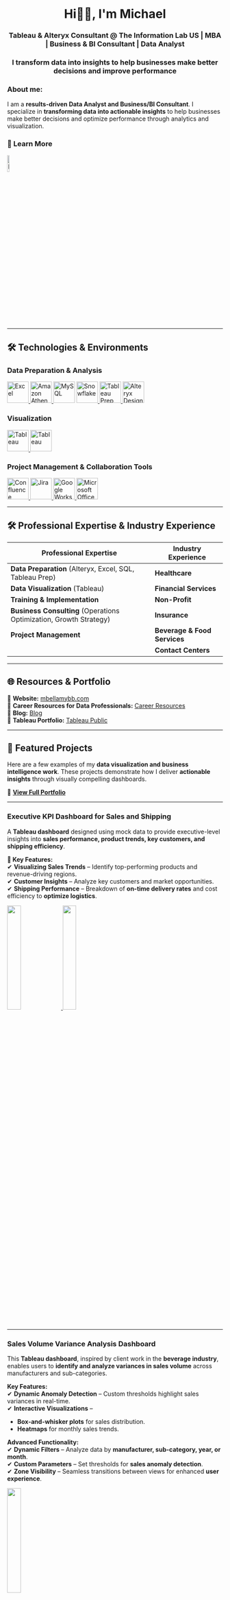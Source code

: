 <h1 align="center">Hi👋🏾, I'm Michael</h1>
<h3 align="center"> Tableau & Alteryx Consultant @ The Information Lab US | MBA | Business & BI Consultant | Data Analyst </h3>   
<h3 align="center"> I transform data into insights to help businesses make better decisions and improve performance </h3>

### About me:
I am a **results-driven Data Analyst and Business/BI Consultant**. I specialize in **transforming data into actionable insights** to help businesses make better decisions and optimize performance through analytics and visualization.  
### 🔗 Learn More  
<a href="https://www.linkedin.com/in/mbellamybb/" target="_blank">
    <img src="https://i.ibb.co/QD7pFL0/linkedIn.png" alt="LinkedIn" width="10%">
</a>

---

## 🛠 Technologies & Environments  

### **Data Preparation & Analysis**  
<p align="left">
  <a href="https://www.microsoft.com/en-us/microsoft-365/excel" target="_blank">
      <img src="https://i.ibb.co/PZ9Jw103/Microsoft-Office-Excel-2019-present-svg.png" alt="Excel" height="50" />
  </a>
  <a href="https://aws.amazon.com/athena/" target="_blank">
      <img src="https://i.ibb.co/zWB61B1X/amazon-athena-cover.png" alt="Amazon Athena" height="50" />
  </a>
       <img src="https://i.ibb.co/MsG1CDC/SQL-Library.png" alt="MySQL" height="50" />
  </a>
  <a href="https://www.snowflake.com/" target="_blank">
      <img src="https://i.ibb.co/V03Gw8Lk/Snowflake-Inc-Logo-wine.png" alt="Snowflake" height="50" />
  </a>
  <a href="https://www.tableau.com/products/prep" target="_blank">
      <img src="https://i.ibb.co/3yStDbtY/tableau-prep.png" alt="Tableau Prep" height="50" />
  </a>
  <a href="https://www.alteryx.com/products/alteryx-designer" target="_blank">
      <img src="https://i.ibb.co/7K2fHsr/2.png" alt="Alteryx Designer" height="50" />
  </a>
</p>

### **Visualization**  
<p align="left">
  <a href="https://www.tableau.com/" target="_blank">
      <img src="https://i.ibb.co/6RYfM3D0/tableau.png" alt="Tableau" height="50" />
  </a>
    <a href="https://app.powerbi.com/" target="_blank">
            <img src="https://i.ibb.co/tM0Jdprt/Power-BI.png" alt="Tableau" height="50">
 </a>
</p>

### **Project Management & Collaboration Tools**  
<p align="left">
  <a href="https://www.atlassian.com/software/confluence" target="_blank">
      <img src="https://i.ibb.co/1GC4nvBY/Confluence-Emblem.png" alt="Confluence" height="50" />
  </a>
  <a href="https://www.atlassian.com/software/jira" target="_blank">
      <img src="https://i.ibb.co/HDP0HyD4/Jira-Logo-svg.png" alt="Jira" height="50" />
  </a>
  <a href="https://workspace.google.com/" target="_blank">
      <img src="https://i.ibb.co/m5WLtd6K/Google-Workspace-Symbol.png" alt="Google Workspace" height="50" />
  </a>
  <a href="https://www.microsoft.com/en-us/microsoft-365" target="_blank">
      <img src="https://i.ibb.co/9HQQjHdJ/Microsoft-Office-Logo-wine.png" alt="Microsoft Office" height="50" />
  </a>
</p>

---

## 🛠 Professional Expertise & Industry Experience  

| **Professional Expertise** | **Industry Experience** |
|---------------------------|------------------------|
| **Data Preparation** (Alteryx, Excel, SQL, Tableau Prep) | **Healthcare** |
| **Data Visualization** (Tableau) | **Financial Services** |
| **Training & Implementation** | **Non-Profit** |
| **Business Consulting** (Operations Optimization, Growth Strategy) | **Insurance** |
| **Project Management** | **Beverage & Food Services** |
| | **Contact Centers** |

---

## 🌐 Resources & Portfolio  

🔹 **Website:** [mbellamybb.com](https://www.mbellamybb.com/)  
🔹 **Career Resources for Data Professionals:** [Career Resources](https://www.mbellamybb.com/career-resources)  
🔹 **Blog:** [Blog](https://www.mbellamybb.com/blog)  
🔹 **Tableau Portfolio:** [Tableau Public](https://public.tableau.com/app/profile/mbellamybb)  

---
## 🚀 Featured Projects  

Here are a few examples of my **data visualization and business intelligence work**. These projects demonstrate how I deliver **actionable insights** through visually compelling dashboards.  

🔗 **[View Full Portfolio](https://www.mbellamybb.com/portfolio)**  

---

### Executive KPI Dashboard for Sales and Shipping  

A **Tableau dashboard** designed using mock data to provide executive-level insights into **sales performance, product trends, key customers, and shipping efficiency**.  

**🔹 Key Features:**  
✔ **Visualizing Sales Trends** – Identify top-performing products and revenue-driving regions.  
✔ **Customer Insights** – Analyze key customers and market opportunities.  
✔ **Shipping Performance** – Breakdown of **on-time delivery rates** and cost efficiency to **optimize logistics**.  

<a href="https://public.tableau.com/views/NorthwindTraders-AnnualPerformanceReview/NorthwindTraders-SalesPerformance">
      <img src="https://public.tableau.com/thumb/views/NorthwindTraders-AnnualPerformanceReview/NorthwindTraders-SalesPerformance" width="25%">
      </a>
<a href="[https://public.tableau.com/views/NorthwindTraders-AnnualPerformanceReview/NorthwindTraders-ShippingOverview?]">
      <img src="https://public.tableau.com/thumb/views/NorthwindTraders-AnnualPerformanceReview/NorthwindTraders-ShippingOverview?" width="25%">
</a>
  

---

### Sales Volume Variance Analysis Dashboard  

This **Tableau dashboard**, inspired by client work in the **beverage industry**, enables users to **identify and analyze variances in sales volume** across manufacturers and sub-categories.  

**Key Features:**  
✔ **Dynamic Anomaly Detection** – Custom thresholds highlight sales variances in real-time.  
✔ **Interactive Visualizations** –  
  - **Box-and-whisker plots** for sales distribution.  
  - **Heatmaps** for monthly sales trends.  

**Advanced Functionality:**  
✔ **Dynamic Filters** – Analyze data by **manufacturer, sub-category, year, or month**.  
✔ **Custom Parameters** – Set thresholds for **sales anomaly detection**.  
✔ **Zone Visibility** – Seamless transitions between views for enhanced **user experience**.  

<a href="https://public.tableau.com/views/Superstore-SalesVolumeVariance/Superstore-SalesVolumeAnalysis">
      <img src="https://public.tableau.com/thumb/views/Superstore-SalesVolumeVariance/Superstore-SalesVolumeAnalysis" width="25%">
</a>

---

### West Coast Telecom Churn and Customer Analysis Dashboard  

A **Tableau dashboard** created using **mock data** to simulate **real-world churn analysis**. This tool provides actionable insights into **customer retention, revenue impact, and demographic segmentation** for telecom companies.  

**Key Features:**  
✔ **Churn Analysis** –  
  - **Churn vs. Retention Metrics** – Visualizes a **26.5% churn rate**, retention rates, and revenue impact ($3.7M lost, $17.6M retained).  
  - **Demographics Breakdown** – Identifies high-risk customer groups (e.g., **males aged 25–44**).  
  - **Customer Behavior Insights** – Tracks churn by **tenure and contract type** to uncover **retention strategies**.  
  - **Churn Drivers** – Analyzes why customers leave (**competition, dissatisfaction, pricing issues**).  

✔ **Customer Segmentation** –  
  - **High-Value vs. Low-Value Customers** – Identifies revenue distribution (**85% from high-value customers**).  
  - **Retention Strategies** – Tailors customer engagement plans based on **demographics and churn reasons**.  

<a href="https://public.tableau.com/views/WestCoastTelecom-ChurnReportAnalysis/CustomerAnalysis">
      <img src="https://public.tableau.com/thumb/views/WestCoastTelecom-ChurnReportAnalysis/CustomerAnalysis" width="25%">
</a>

---

### Empowering Global Conservation Efforts with Real-Time Data Dashboards  

What if data could help **protect rainforests and improve global communities**? That was the challenge faced by **Health In Harmony**, a non-profit tackling environmental and healthcare issues.  

As part of **TIL+**, an initiative from The Information Lab, I helped **transform Health In Harmony’s data processes** by developing **real-time Tableau dashboards** that improved **data accessibility and decision-making**.  

**Key Features:**  
✔ **Tableau Cloud Optimization** – Organized data sources and improved stakeholder access.  
✔ **Data Pipeline Overhaul** – Standardized and cleaned up reporting data.  
✔ **Interactive Dashboards** – Built real-time visualizations for program tracking.  
✔ **Training & Adoption** – Conducted **hands-on training sessions** for the organization.  

**Results:**  
✔ **Increased Accessibility** – Field teams gained **real-time access** to program data.  
✔ **Improved Decision-Making** – Streamlined reporting for faster insights.  
✔ **Operational Impact** – Enhanced tracking of **health and conservation metrics**.  

<a href="https://www.linkedin.com/posts/the-information-lab_health-in-harmony-til-case-study-activity-7219741952609583104-7AKd/?utm_source=share&utm_medium=member_desktop">
      <img src="https://i.ibb.co/F4vmDw9n/Screenshot-2025-01-15-at-8-18-43-PM.png" width="25%">
</a>

---


## 🤝 Connect with Me  

<p align="left" style="display: flex; gap: 10px;">
  <a href="https://public.tableau.com/app/profile/mbellamybb/vizzes" target="_blank">
      <img src="https://i.ibb.co/6RYfM3D0/tableau.png" alt="Tableau" height="40" />
  </a>
  <a href="https://www.linkedin.com/in/mbellamybb/" target="_blank">
      <img src="https://upload.wikimedia.org/wikipedia/commons/c/ca/LinkedIn_logo_initials.png" alt="LinkedIn" height="40" />
  </a>
  <a href="https://github.com/mbellamybb" target="_blank">
      <img src="https://upload.wikimedia.org/wikipedia/commons/9/91/Octicons-mark-github.svg" alt="GitHub" height="40" />
  </a>
  <a href="https://www.threads.net/@mbellamybb" target="_blank">
      <img src="https://i.ibb.co/LhsLwVBX/threads.png" alt="Threads" height="40" />
  </a>
  <a href="https://bsky.app/profile/mbellamybb.com" target="_blank">
      <img src="https://i.ibb.co/TBKTXw5t/Bluesky-Logo-svg.png" alt="Bluesky" height="40" />
  </a>
</p>

